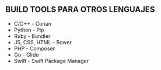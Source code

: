 ## BUILD TOOLS PARA OTROS LENGUAJES

- C/C++ - Conan
- Python - Pip
- Ruby - Bundler
- JS, CSS, HTML - Bower
- PHP - Composer
- Go - Glide
- Swift - Swift Package Manager

